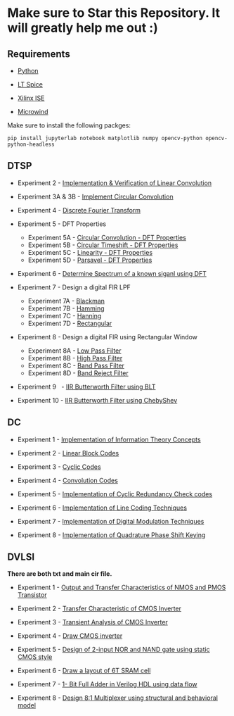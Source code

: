# Make sure to Star this Repository. It will greatly help me out :)

## Requirements

- [Python](https://www.python.org/downloads/)</br>

- [LT Spice](https://www.analog.com/en/resources/design-tools-and-calculators/ltspice-simulator.html)</br>

- [Xilinx ISE](https://www.xilinx.com/support/download/index.html/content/xilinx/en/downloadNav/vivado-design-tools/archive-ise.html)</br>

- [Microwind](https://www.microwind.net/downloads)</br>

Make sure to install the following packges:</br>
```
pip install jupyterlab notebook matplotlib numpy opencv-python opencv-python-headless
```

## DTSP

- Experiment 2 - [Implementation & Verification of Linear Convolution](/DTSP/Experiments/Exp%20-%2002/2.ipynb)

- Experiment 3A & 3B  - [Implement Circular Convolution](/DTSP/Experiments/Exp%20-%2003/)

- Experiment 4 - [Discrete Fourier Transform](/DTSP/Experiments/Exp%20-%2004/4.ipynb)

- Experiment 5 - DFT Properties
    - Experiment 5A - [Circular Convolution - DFT Properties](/DTSP/Experiments/Exp%20-%2005/5A.ipynb)</br>
    - Experiment 5B - [Circular Timeshift - DFT Properties](/DTSP/Experiments/Exp%20-%2005/5B.ipynb)</br>
    - Experiment 5C - [Linearity - DFT Properties](/DTSP/Experiments/Exp%20-%2005/5C.ipynb)</br>
    - Experiment 5D - [Parsavel - DFT Properties](/DTSP/Experiments/Exp%20-%2005/5D.ipynb)

- Experiment 6 - [Determine Spectrum of a known siganl using DFT](/DTSP/Experiments/Exp%20-%2006/6.ipynb)

- Experiment 7 - Design a digital FIR LPF </br>
    - Experiment 7A - [Blackman](/DTSP/Experiments/Exp%20-%2007/7A.ipynb)</br>
    - Experiment 7B - [Hamming](/DTSP/Experiments/Exp%20-%2007/7B.ipynb)</br>
    - Experiment 7C - [Hanning](/DTSP/Experiments/Exp%20-%2007/7C.ipynb)</br>
    - Experiment 7D - [Rectangular](/DTSP/Experiments/Exp%20-%2007/7D.ipynb)</br>

- Experiment 8 - Design a digital FIR using Rectangular Window </br>
    - Experiment 8A - [Low Pass Filter](/DTSP/Experiments/Exp%20-%2008/8A.ipynb)</br>
    - Experiment 8B - [High Pass Filter](/DTSP/Experiments/Exp%20-%2008/8B.ipynb)</br>
    - Experiment 8C - [Band Pass Filter](/DTSP/Experiments/Exp%20-%2008/8C.ipynb)</br>
    - Experiment 8D - [Band Reject Filter](/DTSP/Experiments/Exp%20-%2008/8D.ipynb)</br>

- Experiment 9 &nbsp; - [IIR Butterworth Filter using BLT](/DTSP/Experiments/Exp%20-%2009/9.ipynb)

- Experiment 10 - [IIR Butterworth Filter using ChebyShev](/DTSP/Experiments/Exp%20-%2010/10.ipynb)

## DC

 - Experiment 1 - [Implementation of Information Theory Concepts](/DC/Exp-1.ipynb)

 - Experiment 2 - [Linear Block Codes](/DC/Exp-2.ipynb)

 - Experiment 3 - [Cyclic Codes](/DC/Exp-3.ipynb)

 - Experiment 4 - [Convolution Codes](/DC/Exp-4.ipynb)

 - Experiment 5 - [Implementation of Cyclic Redundancy Check codes](/DC/Exp-5.ipynb)

 - Experiment 6 - [Implementation of Line Coding Techniques](/DC/Exp-6.ipynb)
 
 - Experiment 7 - [Implementation of Digital Modulation Techniques](/DC/Exp-7.ipynb)

 - Experiment 8 - [Implementation of Quadrature Phase Shift Keying](/DC/Exp-8.ipynb)

## DVLSI

**There are both txt and main cir file.**

 - Experiment 1 - [Output and Transfer Characteristics of
NMOS and PMOS Transistor](/DVLSI/1)
 
 - Experiment 2 - [Transfer Characteristic of CMOS Inverter](/DVLSI/2)

 - Experiment 3 - [Transient Analysis of CMOS Inverter](/DVLSI/3)

 - Experiment 4 - [Draw CMOS inverter](/DVLSI/4)

 - Experiment 5 - [Design of 2-input NOR and NAND gate using static CMOS style](/DVLSI/5)

 - Experiment 6 - [Draw a layout of 6T SRAM cell](/DVLSI/6)

 - Experiment 7 - [1- Bit Full Adder in Verilog HDL using data flow](/DVLSI/7)

 - Experiment 8 - [Design 8:1 Multiplexer using structural and behavioral model](/DVLSI/8)


